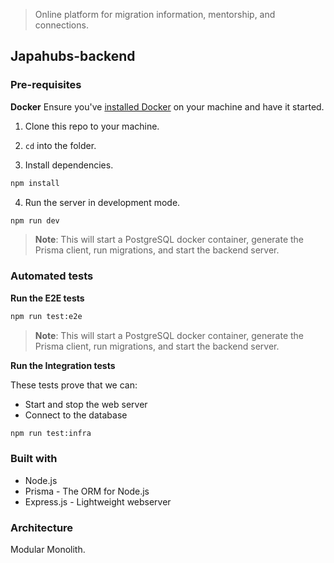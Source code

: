 
> Online platform for migration information, mentorship, and connections.

## Japahubs-backend

### Pre-requisites

**Docker**
Ensure you've [installed Docker](https://www.docker.com/products/docker-desktop/) on your machine and have it started.

1. Clone this repo to your machine.

2. `cd` into the folder.

3. Install dependencies.

```bash
npm install
```

4. Run the server in development mode.

```bash
npm run dev
```

> **Note**: This will start a PostgreSQL docker container, generate the Prisma client, run migrations, and start the backend server.

### Automated tests

**Run the E2E tests**

```bash
npm run test:e2e
```

> **Note**: This will start a PostgreSQL docker container, generate the Prisma client, run migrations, and start the backend server.

**Run the Integration tests**

These tests prove that we can:

- Start and stop the web server
- Connect to the database

```bash
npm run test:infra
```

### Built with

- Node.js
- Prisma - The ORM for Node.js
- Express.js - Lightweight webserver

### Architecture

Modular Monolith.

